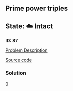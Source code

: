 ## Prime power triples

## State: :cloud: **Intact**

**ID: 87**

[Problem Description](https://projecteuler.net/problem=87)

[Source code](main.cpp)

### Solution
0